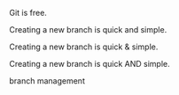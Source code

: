 
Git is free.

Creating a new branch is quick and simple.

Creating a new branch is quick & simple.

Creating a new branch is quick AND simple.

branch management

